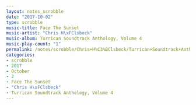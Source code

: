 ```yaml
---
layout: notes_scrobble
date: "2017-10-02"
type: scrobble
music-title: Face The Sunset
music-artist: "Chris H\xFClsbeck"
music-album: Turrican Soundtrack Anthology, Volume 4
music-play-count: "1"
permalink: /notes/scrobble/Chris+H%C3%BClsbeck/Turrican+Soundtrack+Anthology%2C+Volume+4/cea082e35fe4fb4199258479850831431a70f3b3.html
categories:
- scrobble
- 2017
- October
- 2
- Face The Sunset
- "Chris H\xFClsbeck"
- Turrican Soundtrack Anthology, Volume 4
---
```

